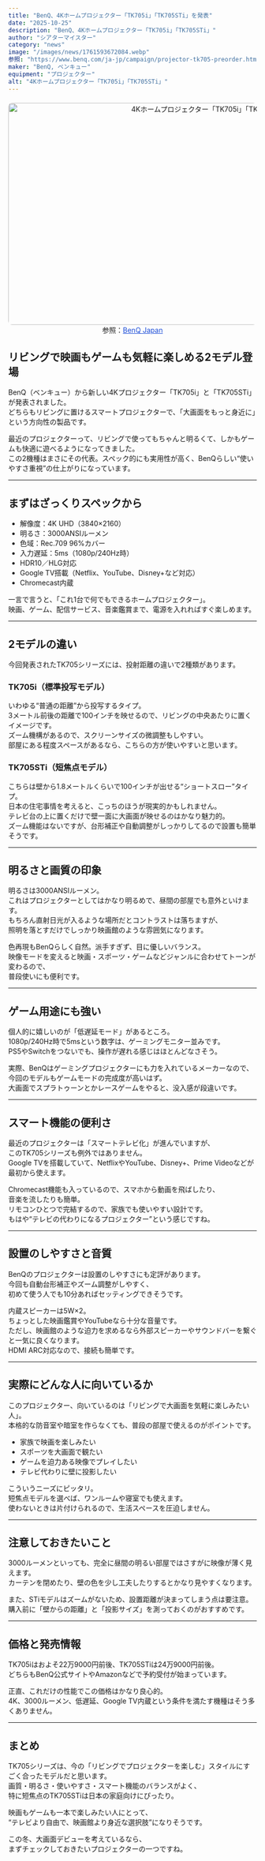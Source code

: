 ```yaml
---
title: "BenQ、4Kホームプロジェクター「TK705i」「TK705STi」を発表"
date: "2025-10-25"
description: "BenQ、4Kホームプロジェクター「TK705i」「TK705STi」"
author: "シアターマイスター"
category: "news"
image: "/images/news/1761593672084.webp"
参照: "https://www.benq.com/ja-jp/campaign/projector-tk705-preorder.html|BenQ Japan"
maker: "BenQ, ベンキュー"
equipment: "プロジェクター"
alt: "4Kホームプロジェクター「TK705i」「TK705STi」"
---
```

<figure style="text-align: center; margin: 20px auto;">
  <img src="/images/news/1761593672084.webp" alt="4Kホームプロジェクター「TK705i」「TK705STi」" width="800" height="450" style="display: block; margin: 0 auto; border-radius: 8px;" />
  <figcaption class="mb-16">
    参照：<a href="https://www.benq.com/ja-jp/campaign/projector-tk705-preorder.html" target="_blank" style="color: #1d4ed8; text-decoration: underline;">BenQ Japan</a>
  </figcaption>
</figure>


## リビングで映画もゲームも気軽に楽しめる2モデル登場

BenQ（ベンキュー）から新しい4Kプロジェクター「TK705i」と「TK705STi」が発表されました。  
どちらもリビングに置けるスマートプロジェクターで、「大画面をもっと身近に」という方向性の製品です。

最近のプロジェクターって、リビングで使ってもちゃんと明るくて、しかもゲームも快適に遊べるようになってきました。  
この2機種はまさにその代表。スペック的にも実用性が高く、BenQらしい“使いやすさ重視”の仕上がりになっています。

---

## まずはざっくりスペックから

- 解像度：4K UHD（3840×2160）  
- 明るさ：3000ANSIルーメン  
- 色域：Rec.709 96%カバー  
- 入力遅延：5ms（1080p/240Hz時）  
- HDR10／HLG対応  
- Google TV搭載（Netflix、YouTube、Disney+など対応）  
- Chromecast内蔵  

一言で言うと、「これ1台で何でもできるホームプロジェクター」。  
映画、ゲーム、配信サービス、音楽鑑賞まで、電源を入れればすぐ楽しめます。

---

## 2モデルの違い

今回発表されたTK705シリーズには、投射距離の違いで2種類があります。

### TK705i（標準投写モデル）
いわゆる“普通の距離”から投写するタイプ。  
3メートル前後の距離で100インチを映せるので、リビングの中央あたりに置くイメージです。  
ズーム機構があるので、スクリーンサイズの微調整もしやすい。  
部屋にある程度スペースがあるなら、こちらの方が使いやすいと思います。

### TK705STi（短焦点モデル）
こちらは壁から1.8メートルくらいで100インチが出せる“ショートスロー”タイプ。  
日本の住宅事情を考えると、こっちのほうが現実的かもしれません。  
テレビ台の上に置くだけで壁一面に大画面が映せるのはかなり魅力的。  
ズーム機能はないですが、台形補正や自動調整がしっかりしてるので設置も簡単そうです。

---

## 明るさと画質の印象

明るさは3000ANSIルーメン。  
これはプロジェクターとしてはかなり明るめで、昼間の部屋でも意外といけます。  
もちろん直射日光が入るような場所だとコントラストは落ちますが、  
照明を落とすだけでしっかり映画館のような雰囲気になります。

色再現もBenQらしく自然。派手すぎず、目に優しいバランス。  
映像モードを変えると映画・スポーツ・ゲームなどジャンルに合わせてトーンが変わるので、  
普段使いにも便利です。

---

## ゲーム用途にも強い

個人的に嬉しいのが「低遅延モード」があるところ。  
1080p/240Hz時で5msという数字は、ゲーミングモニター並みです。  
PS5やSwitchをつないでも、操作が遅れる感じはほとんどなさそう。

実際、BenQはゲーミングプロジェクターにも力を入れているメーカーなので、  
今回のモデルもゲームモードの完成度が高いはず。  
大画面でスプラトゥーンとかレースゲームをやると、没入感が段違いです。

---

## スマート機能の便利さ

最近のプロジェクターは「スマートテレビ化」が進んでいますが、  
このTK705シリーズも例外ではありません。  
Google TVを搭載していて、NetflixやYouTube、Disney+、Prime Videoなどが最初から使えます。  

Chromecast機能も入っているので、スマホから動画を飛ばしたり、  
音楽を流したりも簡単。  
リモコンひとつで完結するので、家族でも使いやすい設計です。  
もはや“テレビの代わりになるプロジェクター”という感じですね。

---

## 設置のしやすさと音質

BenQのプロジェクターは設置のしやすさにも定評があります。  
今回も自動台形補正やズーム調整がしやすく、  
初めて使う人でも10分あればセッティングできそうです。  

内蔵スピーカーは5W×2。  
ちょっとした映画鑑賞やYouTubeなら十分な音量です。  
ただし、映画館のような迫力を求めるなら外部スピーカーやサウンドバーを繋ぐと一気に良くなります。  
HDMI ARC対応なので、接続も簡単です。

---

## 実際にどんな人に向いているか

このプロジェクター、向いているのは「リビングで大画面を気軽に楽しみたい人」。  
本格的な防音室や暗室を作らなくても、普段の部屋で使えるのがポイントです。

- 家族で映画を楽しみたい  
- スポーツを大画面で観たい  
- ゲームを迫力ある映像でプレイしたい  
- テレビ代わりに壁に投影したい  

こういうニーズにピッタリ。  
短焦点モデルを選べば、ワンルームや寝室でも使えます。  
使わないときは片付けられるので、生活スペースを圧迫しません。

---

## 注意しておきたいこと

3000ルーメンといっても、完全に昼間の明るい部屋ではさすがに映像が薄く見えます。  
カーテンを閉めたり、壁の色を少し工夫したりするとかなり見やすくなります。  

また、STiモデルはズームがないため、設置距離が決まってしまう点は要注意。  
購入前に「壁からの距離」と「投影サイズ」を測っておくのがおすすめです。

---

## 価格と発売情報

TK705iはおよそ22万9000円前後、TK705STiは24万9000円前後。  
どちらもBenQ公式サイトやAmazonなどで予約受付が始まっています。  

正直、これだけの性能でこの価格はかなり良心的。  
4K、3000ルーメン、低遅延、Google TV内蔵という条件を満たす機種はそう多くありません。

---

## まとめ

TK705シリーズは、今の「リビングでプロジェクターを楽しむ」スタイルにすごく合ったモデルだと思います。  
画質・明るさ・使いやすさ・スマート機能のバランスがよく、  
特に短焦点のTK705STiは日本の家庭向けにぴったり。  

映画もゲームも一本で楽しみたい人にとって、  
“テレビより自由で、映画館より身近な選択肢”になりそうです。  

この冬、大画面デビューを考えているなら、  
まずチェックしておきたいプロジェクターの一つですね。
